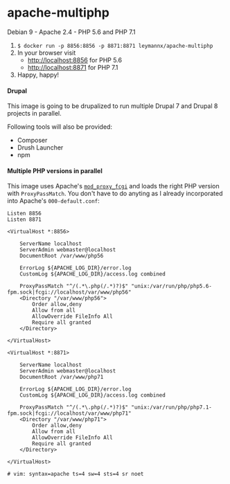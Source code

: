 # apache-multiphp

Debian 9 - Apache 2.4 - PHP 5.6 and PHP 7.1

1. ```$ docker run -p 8856:8856 -p 8871:8871 leymannx/apache-multiphp```
2. In your browser visit
   - [http://localhost:8856](http://localhost:8856) for PHP 5.6
   - [http://localhost:8871](http://localhost:8856) for PHP 7.1
3. Happy, happy!

#### Drupal

This image is going to be drupalized to run multiple Drupal 7 and Drupal 8 projects in parallel.

Following tools will also be provided:

- Composer
- Drush Launcher
- npm

#### Multiple PHP versions in parallel

This image uses Apache's [```mod_proxy_fcgi```](https://httpd.apache.org/docs/2.4/mod/mod_proxy_fcgi.html) and loads the right PHP version with ```ProxyPassMatch```. You don't have to do anyting as I already incorporated into Apache's ```000-default.conf```:

```
Listen 8856
Listen 8871

<VirtualHost *:8856>

    ServerName localhost
	ServerAdmin webmaster@localhost
	DocumentRoot /var/www/php56

	ErrorLog ${APACHE_LOG_DIR}/error.log
	CustomLog ${APACHE_LOG_DIR}/access.log combined

	ProxyPassMatch "^/(.*\.php(/.*)?)$" "unix:/var/run/php/php5.6-fpm.sock|fcgi://localhost/var/www/php56"
	<Directory "/var/www/php56">
		Order allow,deny
		Allow from all
		AllowOverride FileInfo All
		Require all granted
	</Directory>

</VirtualHost>

<VirtualHost *:8871>
	
    ServerName localhost
	ServerAdmin webmaster@localhost
	DocumentRoot /var/www/php71

	ErrorLog ${APACHE_LOG_DIR}/error.log
	CustomLog ${APACHE_LOG_DIR}/access.log combined

	ProxyPassMatch "^/(.*\.php(/.*)?)$" "unix:/var/run/php/php7.1-fpm.sock|fcgi://localhost/var/www/php71"
	<Directory "/var/www/php71">
		Order allow,deny
		Allow from all
		AllowOverride FileInfo All
		Require all granted
	</Directory>

</VirtualHost>

# vim: syntax=apache ts=4 sw=4 sts=4 sr noet
```
